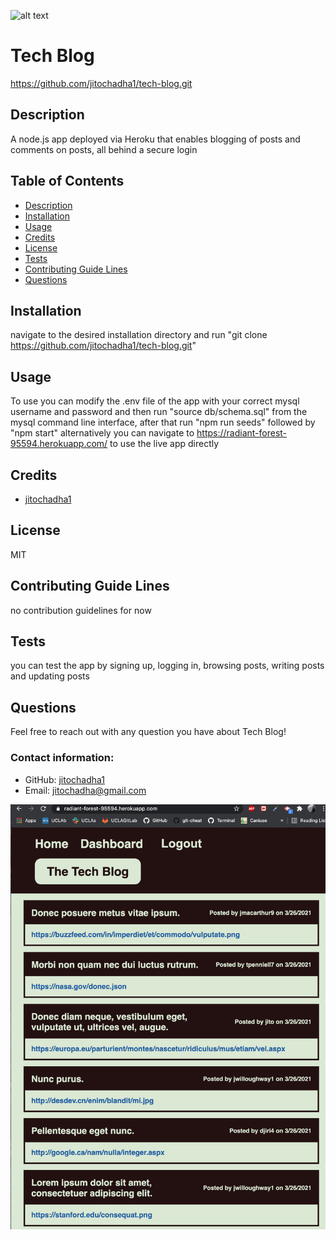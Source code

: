 ![alt text](https://img.icons8.com/material-sharp/2x/software-license.png)
# Tech Blog

https://github.com/jitochadha1/tech-blog.git
## Description
A node.js app deployed via Heroku that enables blogging of posts and comments on posts, all behind a secure login

## Table of Contents
- [Description](#description)
- [Installation](#installation)
- [Usage](#usage)
- [Credits](#credits)
- [License](#license)
- [Tests](#tests)
- [Contributing Guide Lines](#contributing)
- [Questions](#questions)

## Installation
navigate to the desired installation directory and run "git clone https://github.com/jitochadha1/tech-blog.git"
## Usage
To use you can modify the .env file of the app with your correct mysql username and password and then run "source db/schema.sql" from the mysql command line interface, after that run "npm run seeds" followed by "npm start"  alternatively you can navigate to https://radiant-forest-95594.herokuapp.com/ to use the live app directly
## Credits
- [jitochadha1](https://github.com/jitochadha1)


## License
MIT

## Contributing Guide Lines
no contribution guidelines for now
## Tests
you can test the app by signing up, logging in, browsing posts, writing posts and updating posts
## Questions
Feel free to reach out with any question you have about Tech Blog!
### Contact information:
- GitHub: [jitochadha1](https://www.github.com/jitochadha1)
- Email: [jitochadha@gmail.com](mailto:jitochadha@gmail.com)

<img src="Screen Shot 2021-03-26 at 4.07.37 PM.png">